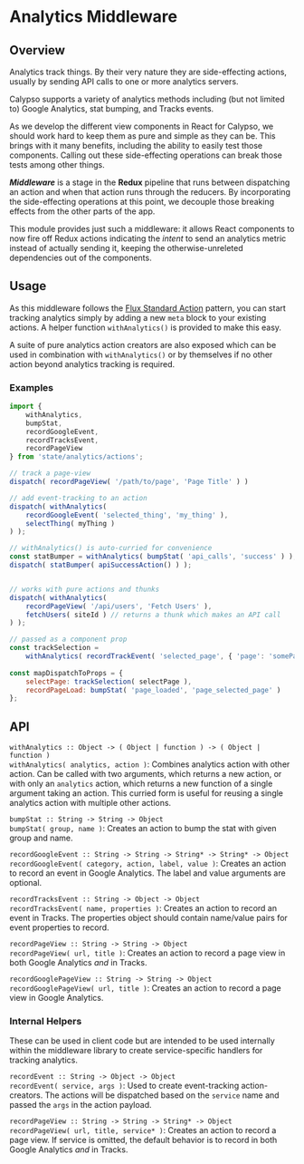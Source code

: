 # Analytics Middleware

## Overview

Analytics track things. By their very nature they are side-effecting actions, usually by sending API calls to one or more analytics servers.
 
Calypso supports a variety of analytics methods including (but not limited to) Google Analytics, stat bumping, and Tracks events.
 
As we develop the different view components in React for Calypso, we should work hard to keep them as pure and simple as they can be. This brings with it many benefits, including the ability to easily test those components. Calling out these side-effecting operations can break those tests among other things.
 
_**Middleware**_ is a stage in the **Redux** pipeline that runs between dispatching an action and when that action runs through the reducers. By incorporating the side-effecting operations at this point, we decouple those breaking effects from the other parts of the app.
 
This module provides just such a middleware: it allows React components to now fire off Redux actions indicating the _intent_ to send an analytics metric instead of actually sending it, keeping the otherwise-unreleted dependencies out of the components.
 
## Usage

As this middleware follows the [Flux Standard Action](https://github.com/acdlite/flux-standard-action) pattern, you can start tracking analytics simply by adding a new `meta` block to your existing actions. A helper function `withAnalytics()` is provided to make this easy.

A suite of pure analytics action creators are also exposed which can be used in combination with `withAnalytics()` or by themselves if no other action beyond analytics tracking is required.

### Examples

```js
import {
    withAnalytics,
    bumpStat,
    recordGoogleEvent,
    recordTracksEvent,
    recordPageView
} from 'state/analytics/actions';

// track a page-view
dispatch( recordPageView( '/path/to/page', 'Page Title' ) )

// add event-tracking to an action
dispatch( withAnalytics(
    recordGoogleEvent( 'selected_thing', 'my_thing' ),
    selectThing( myThing )
) );

// withAnalytics() is auto-curried for convenience
const statBumper = withAnalytics( bumpStat( 'api_calls', 'success' ) );
dispatch( statBumper( apiSuccessAction() ) );


// works with pure actions and thunks
dispatch( withAnalytics(
    recordPageView( '/api/users', 'Fetch Users' ),
    fetchUsers( siteId ) // returns a thunk which makes an API call
) );

// passed as a component prop
const trackSelection =
    withAnalytics( recordTrackEvent( 'selected_page', { 'page': 'somePage' } ) );
    
const mapDispatchToProps = {
    selectPage: trackSelection( selectPage ),
    recordPageLoad: bumpStat( 'page_loaded', 'page_selected_page' )
};
```

## API

`withAnalytics :: Object -> ( Object | function ) -> ( Object | function )`<br />
`withAnalytics( analytics, action )`: Combines analytics action with other action. Can be called with two arguments, which returns a new action, or with only an `analytics` action, which returns a new function of a single argument taking an action. This curried form is useful for reusing a single analytics action with multiple other actions. 

`bumpStat :: String -> String -> Object`<br />
`bumpStat( group, name )`: Creates an action to bump the stat with given group and name.

`recordGoogleEvent :: String -> String -> String* -> String* -> Object`<br />
`recordGoogleEvent( category, action, label, value )`: Creates an action to record an event in Google Analytics. The label and value arguments are optional.

`recordTracksEvent :: String -> Object -> Object`<br />
`recordTracksEvent( name, properties )`: Creates an action to record an event in Tracks. The properties object should contain name/value pairs for event properties to record.

`recordPageView :: String -> String -> Object`<br />
`recordPageView( url, title )`: Creates an action to record a page view in both Google Analytics _and_ in Tracks.

`recordGooglePageView :: String -> String -> Object`<br />
`recordGooglePageView( url, title )`: Creates an action to record a page view in Google Analytics.

### Internal Helpers

These can be used in client code but are intended to be used internally within the middleware library to create service-specific handlers for tracking analytics.

`recordEvent :: String -> Object -> Object`<br />
`recordEvent( service, args )`: Used to create event-tracking action-creators. The actions will be dispatched based on the `service` name and passed the `args` in the action payload.

`recordPageView :: String -> String -> String* -> Object`<br />
`recordPageView( url, title, service* )`: Creates an action to record a page view. If service is omitted, the default behavior is to record in both Google Analytics _and_ in Tracks. 
